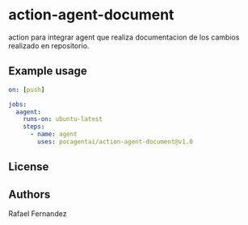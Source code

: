 # action-agent-document
action para integrar agent que realiza documentacion de los cambios realizado en repositorio.
 
## Example usage

```yaml
on: [push]

jobs:
  aagent:
    runs-on: ubuntu-latest
    steps:
      - name: agent
        uses: pocagentai/action-agent-document@v1.0
```

## License


## Authors

Rafael Fernandez 